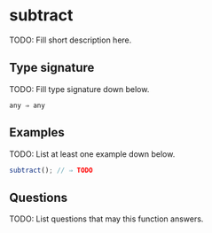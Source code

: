 # subtract

TODO: Fill short description here.

## Type signature

TODO: Fill type signature down below.

```
any ⇒ any
```

## Examples

TODO: List at least one example down below.

```javascript
subtract(); // ⇒ TODO
```

## Questions

TODO: List questions that may this function answers.
